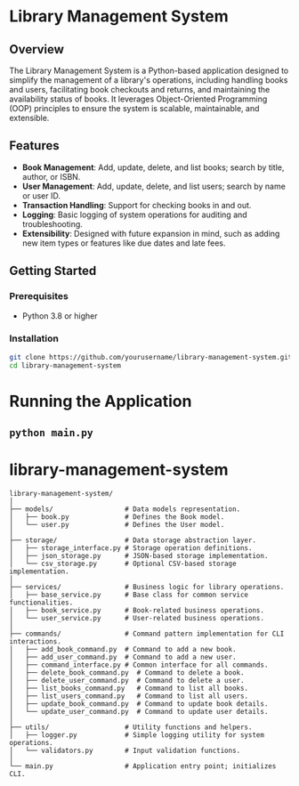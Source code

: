 # Library Management System

## Overview
The Library Management System is a Python-based application designed to simplify the management of a library's operations, including handling books and users, facilitating book checkouts and returns, and maintaining the availability status of books. It leverages Object-Oriented Programming (OOP) principles to ensure the system is scalable, maintainable, and extensible.

## Features
- **Book Management**: Add, update, delete, and list books; search by title, author, or ISBN.
- **User Management**: Add, update, delete, and list users; search by name or user ID.
- **Transaction Handling**: Support for checking books in and out.
- **Logging**: Basic logging of system operations for auditing and troubleshooting.
- **Extensibility**: Designed with future expansion in mind, such as adding new item types or features like due dates and late fees.

## Getting Started

### Prerequisites
- Python 3.8 or higher

### Installation
```bash
git clone https://github.com/yourusername/library-management-system.git
cd library-management-system
```

# Running the Application
## `python main.py`

# library-management-system

```
library-management-system/
│
├── models/                  # Data models representation.
│   ├── book.py              # Defines the Book model.
│   └── user.py              # Defines the User model.
│
├── storage/                 # Data storage abstraction layer.
│   ├── storage_interface.py # Storage operation definitions.
│   ├── json_storage.py      # JSON-based storage implementation.
│   └── csv_storage.py       # Optional CSV-based storage implementation.
│
├── services/                # Business logic for library operations.
│   ├── base_service.py      # Base class for common service functionalities.
│   ├── book_service.py      # Book-related business operations.
│   └── user_service.py      # User-related business operations.
│
├── commands/                # Command pattern implementation for CLI interactions.
│   ├── add_book_command.py  # Command to add a new book.
│   ├── add_user_command.py  # Command to add a new user.
│   ├── command_interface.py # Common interface for all commands.
│   ├── delete_book_command.py  # Command to delete a book.
│   ├── delete_user_command.py  # Command to delete a user.
│   ├── list_books_command.py   # Command to list all books.
│   ├── list_users_command.py   # Command to list all users.
│   ├── update_book_command.py  # Command to update book details.
│   └── update_user_command.py  # Command to update user details.
│
├── utils/                   # Utility functions and helpers.
│   ├── logger.py            # Simple logging utility for system operations.
│   └── validators.py        # Input validation functions.
│
└── main.py                  # Application entry point; initializes CLI.
```
